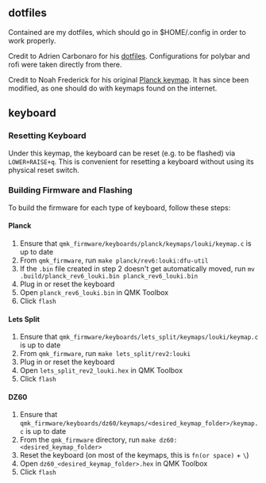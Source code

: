 ## dotfiles

Contained are my dotfiles, which should go in $HOME/.config in order to work properly.

Credit to Adrien Carbonaro for his [dotfiles](https://github.com/adriencarbonaro/dotfiles). Configurations for polybar and rofi were taken directly from there.

Credit to Noah Frederick for his original [Planck keymap](https://noahfrederick.com/log/the-planck-keyboard). It has since been modified, as one should do with keymaps found on the internet.

## keyboard

### Resetting Keyboard

Under this keymap, the keyboard can be reset (e.g. to be flashed) via `LOWER+RAISE+q`. This is convenient for resetting a keyboard without using its physical reset switch.

### Building Firmware and Flashing

To build the firmware for each type of keyboard, follow these steps:

#### Planck
1. Ensure that `qmk_firmware/keyboards/planck/keymaps/louki/keymap.c` is up to date
2. From `qmk_firmware`, run `make planck/rev6:louki:dfu-util`
3. If the `.bin` file created in step 2 doesn't get automatically moved, run `mv .build/planck_rev6_louki.bin planck_rev6_louki.bin`
4. Plug in or reset the keyboard
5. Open `planck_rev6_louki.bin` in QMK Toolbox
6. Click `flash`


#### Lets Split
1. Ensure that `qmk_firmware/keyboards/lets_split/keymaps/louki/keymap.c` is up to date
2. From `qmk_firmware`, run `make lets_split/rev2:louki`
3. Plug in or reset the keyboard
4. Open `lets_split_rev2_louki.hex` in QMK Toolbox
5. Click `flash`

#### DZ60
1. Ensure that `qmk_firmware/keyboards/dz60/keymaps/<desired_keymap_folder>/keymap.c` is up to date
2. From the `qmk_firmware` directory, run `make dz60:<desired_keymap_folder>`
3. Reset the keyboard (on most of the keymaps, this is `fn(or space)` + `\`)
4. Open `dz60_<desired_keymap_folder>.hex` in QMK Toolbox
5. Click `flash`
